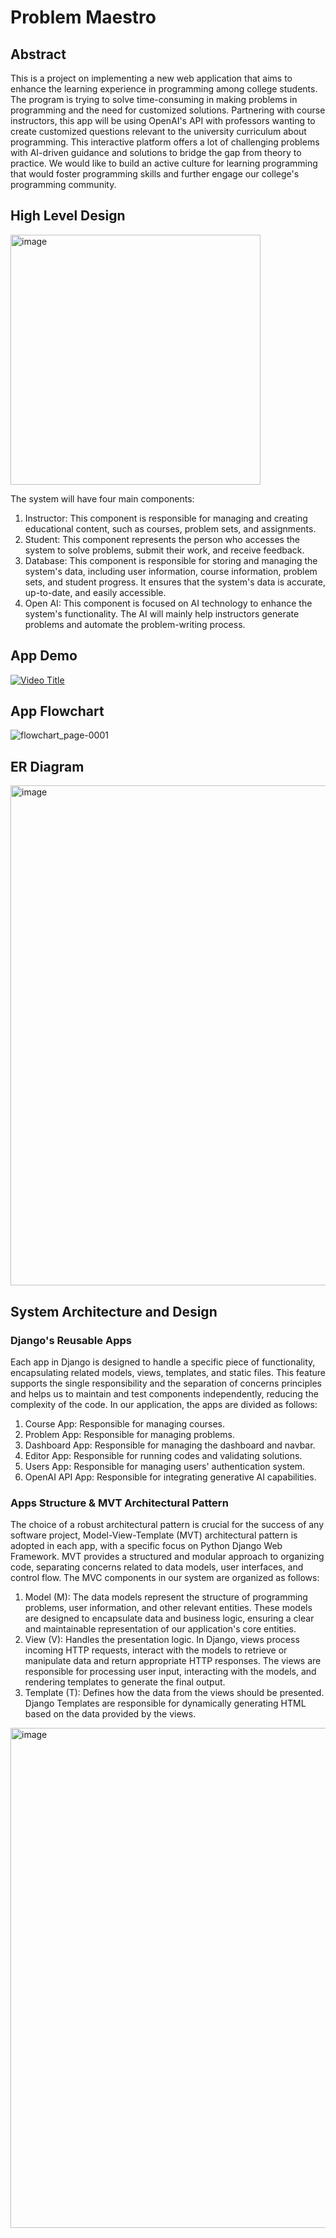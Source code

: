# Problem Maestro
## Abstract
This is a project on implementing a new web application that aims to enhance the learning experience
in programming among college students. The program is trying to solve time-consuming in making
problems in programming and the need for customized solutions. Partnering with course instructors,
this app will be using OpenAI's API with professors wanting to create customized questions relevant to
the university curriculum about programming. This interactive platform offers a lot of challenging
problems with AI-driven guidance and solutions to bridge the gap from theory to practice. We would
like to build an active culture for learning programming that would foster programming skills and
further engage our college's programming community.

## High Level Design 
<img src="https://github.com/user-attachments/assets/969843df-ce34-44f2-8f88-534a85fea51c" alt="image" width="400"/>

The system will have four main components:
1. Instructor: This component is responsible for managing and creating educational content,
such as courses, problem sets, and assignments.
2. Student: This component represents the person who accesses the system to solve
problems, submit their work, and receive feedback.
3. Database: This component is responsible for storing and managing the system's data,
including user information, course information, problem sets, and student progress. It
ensures that the system's data is accurate, up-to-date, and easily accessible.
4. Open AI: This component is focused on AI technology to enhance the system's
functionality. The AI will mainly help instructors generate problems and automate the problem-writing process.

## App Demo 
[![Video Title](https://img.youtube.com/vi/Zq8W_oVmqmk/0.jpg)](https://www.youtube.com/watch?v=Zq8W_oVmqmk)

## App Flowchart
![flowchart_page-0001](https://github.com/user-attachments/assets/59db7b0c-3572-4b02-bb5e-a6329e8447f9)

## ER Diagram
<img src="https://github.com/user-attachments/assets/14d9fc97-e78f-4a15-b487-1cc8c66473b1" alt="image" width="800"/>

## System Architecture and Design
### Django's Reusable Apps
Each app in Django is designed to handle a specific piece of functionality, encapsulating related
models, views, templates, and static files. This feature supports the single responsibility and the
separation of concerns principles and helps us to maintain and test components independently,
reducing the complexity of the code.
In our application, the apps are divided as follows:

1. Course App: Responsible for managing courses.
2. Problem App: Responsible for managing problems.
3. Dashboard App: Responsible for managing the dashboard and navbar.
4. Editor App: Responsible for running codes and validating solutions.
5. Users App: Responsible for managing users' authentication system.
6. OpenAI API App: Responsible for integrating generative AI capabilities.

### Apps Structure & MVT Architectural Pattern
The choice of a robust architectural pattern is crucial for the success of any software project, Model-View-Template (MVT) architectural pattern is adopted in each app, with a specific
focus on Python Django Web Framework.
MVT provides a structured and modular approach to organizing code, separating concerns
related to data models, user interfaces, and control flow. The MVC components in our system
are organized as follows:
1. Model (M): The data models represent the structure of programming problems, user
information, and other relevant entities. These models are designed to encapsulate data
and business logic, ensuring a clear and maintainable representation of our application's
core entities.
2. View (V): Handles the presentation logic. In Django, views process incoming HTTP
requests, interact with the models to retrieve or manipulate data and return appropriate
HTTP responses. The views are responsible for processing user input, interacting with
the models, and rendering templates to generate the final output.
3. Template (T): Defines how the data from the views should be presented. Django
Templates are responsible for dynamically generating HTML based on the data
provided by the views.

<img src="https://github.com/user-attachments/assets/1970fe74-206c-48a3-9fee-3f06a51776a6" alt="image" width="800"/>

